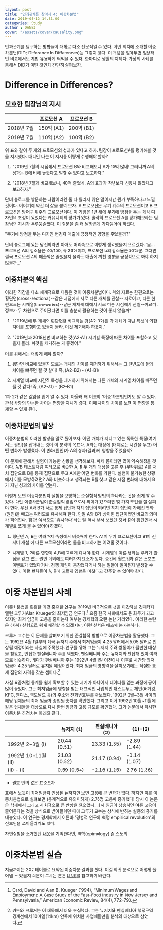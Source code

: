 ```yaml
---  
layout: post  
title: "인과관계를 찾아서 4: 이중차분법"  
date: 2019-08-13 14:22:00  
categories: Study  
author : DANBI  
cover: "/assets/cover/causality.png"  
---
```

인과관계를 탐구하는 방법들이 대체로 다소 전문적일 수 있다. 이번 회차에 소개할 이중차분법(DID; Difference In Differences)는 그렇지 않다. 이 개념을 알아두면 일상적인 비교에서도 제법 유용하게 써먹을 수 있다. 한마디로 생활의 지혜다. 가상의 사례를 통해서 DID가 어떤 것인지 간단히 살펴보자.

# Difference in Differences?

## 모호한 팀장님의 지시

  

| | 프로모션 A | 프로모션 B |
|---|---|---|
| 2018년 7월 | 150억 (A1) | 200억 (B1)|
| 2019년 7월 | 110억 (A2) | 100억 (B2)|

  
  

위 표와 같이 두 개의 프로모션의 성과가 있다고 하자. 팀장이 프로모션A를 평가해볼 것을 지시했다. 대리인 나는 이 지시를 어떻게 수행해야 할까?

  

1. "2019년 7월의 시점에서 프로모션 B와 비교해보니 A가 10억 많네! 그러니까 A의 성과는 B에 비해 높았다고 말할 수 있다고 보고하자."

2. "2018년 7월과 비교해보니, 40억 줄었네. A의 효과가 작년보다 신통치 않았다고 보고하자."

  

단비 블로그를 방문하는 사람이라면 둘 다 틀리지 않은 말이지만 뭔가 부족하다고 느낄 것이다. 이야기에 약간 더 살을 붙여 보자. A 프로모션은 무기 위주의 프로모션이고 B 프로모션은 방어구 위주의 프로모션이다. 이 게임은 1년 새에 무기에 방점을 두는 게임 디자인의 조정이 있었다는 커뮤니티의 평가가 있다. 솔직히 프로모션 A를 평가해보라는 팀장님의 지시가 두루뭉술했다. 이 질문을 좀 더 날카롭게 가다듬어야 하겠다.

  

"무기에 방점을 두는 디자인 변경이 매출에 긍정적인 영향을 주었을까?"

  

단비 블로그에 있는 당신이라면 아마도 머리속으로 이렇게 생각했을지 모르겠다. '음... 프로모션 A의 감소율은 40/150, 즉 26%이고, 프로모션 b의 감소율은 50%군. 그러면 결국 프로모션 A의 매출액은 줄었을지 몰라도 매출에 끼친 영향을 긍정적으로 봐야 하지 않을까...'

  

## 이중차분의 핵심

  

이러한 직감을 다소 체계적으로 다듬은 것이 이중차분법이다. 위의 자료는 한편으로는 횡단면(cross-sectional)--같은 시점에서 서로 다른 개체를 관찰-- 자료이고, 다른 한편으로는 시계열(time-series)--같은 개체에 대해서 서로 다른 시점에서 관찰--자료다. 정보가 두 차원으로 주어졌다면 이를 충분히 활용하는 것이 좋지 않을까?

  

1. "2019년에 두 개체의 횡단면만 비교하는 것(A2-B2)은 각 개체가 지닌 특성에 의한 차이를 포함하고 있을지 몰라. 이것 제거해야 하겠지."

2. "2019년과 2018년만 비교하는 것(A2-A1) 시기별 특징에 따른 차이를 포함하고 있을지 몰라. 이것을 제거하는 게 좋겠어."

  

이를 위해서는 어떻게 해야 할까?

  

1. 횡단면 비교에 있을지 모르는 개체의 차이를 제거하기 위해서는 그 전년도에 둘의 차이를 뺴주면 될 것 같다! 즉, (A2-B2) - (A1-B1)

2. 시계열 비교에 시간적 특성을 제거하기 위해서는 다른 개체의 시계열 차이를 빼주면 될 것 같다! 즉, (A2-A1) - (B2-B1)

  

1과 2가 같은 값임을 쉽게 알 수 있다. 아울러 왜 이름이 '이중'차분법인지도 알 수 있다. 관심 사항의 단순한 차이는 편향을 지니기 쉽다. 이때 차이의 차이를 보면 이 편향을 통제할 수 있게 된다.

  

## 이중차분법의 발상

  

이중차분법의 이러한 발상을 말로 풀어보자. 어떤 개체가 지니고 있는 독특한 특징(여기서는 원인)을 잡아내는 것이 이 분석의 목표다. A라는 대상에 (대체로는 시간을 두고) 어떤 변화가 발생했다. 이 변화(원인)가 A의 성과(결과)에 영향을 주었을까?

  

이 문제에 관해서 실험이 가능한 상황을 생각해보자. 이제 쯤이라면 많이 익숙해졌을 것이다. A/B 테스트처럼 여러모로 비슷한 A, B 두 개의 대상을 고른 후 (무작위로) A를 처치 집단으로 B를 통제 집단으로 두고 A에만 어떤 변화를 가한다. 실험이 불가능한 상황에서 이를 모방하려면? A와 비슷하다고 생각되는 B를 찾고 같은 시점 변화에 대해서 B가 지닌 성과의 차이를 얻는다.

  

이렇게 보면 이중차분법이 실험을 모방하는 준실험적 방법의 하나라는 것을 쉽게 알 수 있다. 다만 이중차분법이 준실험적 방법으로서 의미가 있으려면 몇 가지 조건을 잘 살펴야 한다. 우선 A와 B가 서로 통제 집단과 처치 집단이 되려면 처치 집단에 가해진 변화(원인)을 빼고는 여러모로 유사해야 한다. 만일 A와 B가 상이한 집단이라면 비교의 의미가 적어진다. 잠깐! 여러모로 '유사하다'라는 말 역시 앞서 보았던 것과 같이 횡단면과 시계열로 쪼개 볼 수 있어야 하겠다.

  

1. 횡단면 A, B는 여러가지 속성에서 비슷해야 한다. A1이 무기 프로모션이고 B1이 신서버 개설 에 따른 프로모션이라면 둘을 비교하기는 어려울 것이다.

2. 시계열 1, 2따른 영향이 A,B에 고르게 미쳐야 한다. 시계열에 따른 변화는 우리가 관심을 갖고 있는 원인 이외에도 여러가지 요소가 있다. 중간에 월드컵과 같은 스포츠 이벤트가 있었다거나, 경쟁 게임이 등장했다거나 하는 일들이 얼마든지 발생할 수 있다. 이런 변화들이 A, B에 고르게 영향을 미쳤다고 간주할 수 있어야 한다.

  
  

# 이중 차분법의 사례

  

이중차분법을 활용한 가장 중요한 연구는 2019년 비극적으로 생을 마감하신 경제학자 앨런 크루거Alan Krueger의 최저임금 연구다.[^1] 요즘 한국 사회에서도 큰 화두가 되고 있지만 최저 임금이 고용을 줄이는지 여부는 경제학의 오랜 논란 거리였다. 이러한 논란은 (사회) 실험으로 쉽게 해결할 수 있겠지만, 이런 실험은 애초에 불가능하다.

  

크루거 교수는 이 문제를 살펴보기 위한 준실험적 방법으로 이중차분법을 활용했다. 그는 1992년 4월 1일부터 미국 뉴저지 주에서 최저임금이 4.25 달러에서 5.05 달러로 인상될 예정이라는 사실에 주목했다. 연구를 위해 그는 뉴저지 주와 쌍동이가 될만한 대상을 찾았고, 인접한 펜실베니아 주를 택했다. 펜실베니아 주는 뉴저지와 인접해 있어 여러모로 비슷하다. 게다가 펜실베니아 주는 1992년 4월 1일 이전이나 이후로 시간당 최저임금이 4.25 달러로 유지될 예정이었다. 최저 임금의 영향력을 살펴보기에는 적절한 통제 집단의 자격을 갖춘 셈이다.[^2]

  

[^1]: Card, David and Alan B. Krueger (1994), “Minimum Wages and Employment: A Case Study of the Fast-Food Industry in New Jersey and Pennsylvania,” American Economic Review, 84(4), 772-793.

  

[^2]: 카드와 크루거는 이 대목에서 더욱 조심했다. 그는 뉴저지와 펜실베니아 행정구역 경계선에서 10마일(14km) 안쪽에 위치한 사업체들만을 분석의 대상으로 삼았다.

  

사실 요즘처럼 통계를 쉽게 확보할 수 있는 시기가 아니어서 데이터를 얻는 과정에 공이 많이 들었다. 그는 최저임금에 영향을 받는 대표적인 사업체인 패스트푸트 체인(버거킹, KFC, 웬디스, 맥도날드 등)의 주소와 전화번호부를 확보했다. 1992년 2월~3월 사이의 해당 업체들의 최저 임금과 종업원 숫자를 확인했다. 그리고 이어 1992년 10월~11월에 같은 업체들을 대상으로 다시 한번 임금과 고용 규모를 확인했다. 그가 논문에서 제시한 이중차분 추정치는 아래와 같다.

| | 뉴저지 (1) | 펜실베니아 (2) | (1)-(2)|
|---|---|---|---|
| 1992년 2~3월 (I) | 20.44 (0.51) | 23.33 (1.35) | -2.89 (1.44) |
| 1992년 10~11월 (II) | 21.03 (0.52) | 21.17 (0.94) | -0.14 (1.07) |
| (II) - (I) | 0.59 (0.54) | -2.16 (1.25) | 2.76 (1.36) |

* 괄호 안의 값은 표준오차
  

표에서 보듯이 최저임금이 인상된 뉴저지만 보면 고용에 큰 변화가 없다. 하지만 이를 이중차분법으로 살펴보면 (통계적으로 유의미하게) 2.76명 고용이 증가했다! 당시 이 논문은 학계에서 그리고 사회적으로 큰 반향을 일으켰다. 최저 임금이 상승하면 여튼 고용이 줄어든다는 것을 상식으로 받아들이던 때에 크루거 교수는 상식에 반하는 실증의 증거를 내놓았다. 이 연구는 경제학에서 이른바 '경험적 연구의 혁명 empirical revolution'의 신호탄을 쏘아올리기도 했다. 

자연실험을 소개했던 [내용](https://danbi-ncsoft.github.io/study/2018/07/09/natural_experiment.html)을 기억한다면, 역학(epimology) 존 스노의 

  

# 이중차분법 실습

  

지금까지는 2X2 테이블로 요약된 이중차분 결과를 봤다. 이걸 회귀 분석으로 어떻게 풀어낼 수 있을지 의문이 드시는 분은 [LINK](https://anarinsk.github.io/rstat-danbi_did/)를 참고하기 바란다.
<!--stackedit_data:
eyJoaXN0b3J5IjpbNTAzNTQ4OTk1LC0yMjY4MzI1NzksLTcxOT
I2MzY1NywzNDc3MTk0OTUsLTIwODMyNzQyNDRdfQ==
-->